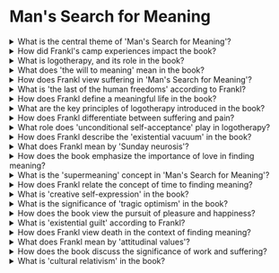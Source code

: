 

# Man's Search for Meaning

<details>
<summary>What is the central theme of 'Man's Search for Meaning'?</summary>

- Finding meaning in life, even in suffering.

- Surviving and coping in extreme conditions.

- Discovering hope and resilience during adversity.

</details>

<details>
<summary>How did Frankl's camp experiences impact the book?</summary>

- Provided firsthand insight into suffering and resilience.

- Formed the basis for logotherapy.

- Inspired exploration of human search for meaning.

</details>

<details>
<summary>What is logotherapy, and its role in the book?</summary>

- A therapy focused on finding life's meaning.

- Introduced as a coping method and source of purpose.

- Developed based on Frankl's camp experiences.

</details>

<details>
<summary>What does 'the will to meaning' mean in the book?</summary>

- The innate drive to seek life's purpose.

- Central concept in logotherapy.

- As vital as the will to survive.

</details>

<details>
<summary>How does Frankl view suffering in 'Man's Search for Meaning'?</summary>

- Suffering can have meaning and lead to growth.

- Reveals inner strength and resilience.

- Individuals can choose their response to suffering.

</details>

<details>
<summary>What is 'the last of the human freedoms' according to Frankl?</summary>

- The freedom to choose one's attitude.

- Maintaining dignity and finding meaning.

- Even in dire circumstances, individuals can control their response.

</details>

<details>
<summary>How does Frankl define a meaningful life in the book?</summary>

- A life filled with purpose and values.

- One that embraces suffering as a path to growth.

- Finding meaning in all aspects of life.

</details>

<details>
<summary>What are the key principles of logotherapy introduced in the book?</summary>

- Meaning in all circumstances, responsibility, and freedom of will.

- Purpose, self-discovery, and choosing one's response to suffering.

- The importance of hope, faith, and resilience.

</details>

<details>
<summary>How does Frankl differentiate between suffering and pain?</summary>

- Pain is inevitable, suffering is the response to pain.

- Suffering can be transformed into a human achievement.

- Pain is a physical sensation, while suffering is psychological.

</details>

<details>
<summary>What role does 'unconditional self-acceptance' play in logotherapy?</summary>

- It fosters self-worth and resilience.

- Allows individuals to find meaning despite imperfections.

- Helps in facing life's challenges with strength.

</details>

<details>
<summary>How does Frankl describe the 'existential vacuum' in the book?</summary>

- A sense of emptiness and meaninglessness.

- Result of modern society's focus on materialism.

- An obstacle to finding life's purpose.

</details>

<details>
<summary>What does Frankl mean by 'Sunday neurosis'?</summary>

- The emptiness and boredom people feel on weekends.

- Result of a lack of purpose and meaning in life.

- A symptom of the existential vacuum.

</details>

<details>
<summary>How does the book emphasize the importance of love in finding meaning?</summary>

- Love is a fundamental source of meaning and connection.

- It can give purpose even in suffering.

- Love for others and humanity is a key aspect of logotherapy.

</details>

<details>
<summary>What is the 'supermeaning' concept in 'Man's Search for Meaning'?</summary>

- An overarching meaning that transcends individual life.

- Can be found in contributing to society or future generations.

- Provides a deeper sense of purpose.

</details>

<details>
<summary>How does Frankl relate the concept of time to finding meaning?</summary>

- The present moment is where meaning is discovered.

- The past can shape one's values, and the future provides goals.

- Living fully in the now is essential for a meaningful life.

</details>

<details>
<summary>What is 'creative self-expression' in the book?</summary>

- Fulfilling one's unique potential and purpose.

- An avenue for finding meaning and contributing to the world.

- A key aspect of self-actualization.

</details>

<details>
<summary>What is the significance of 'tragic optimism' in the book?</summary>

- The ability to find hope and meaning in the face of tragedy.

- An essential quality for resilience and survival.

- A fundamental aspect of logotherapy.

</details>

<details>
<summary>How does the book view the pursuit of pleasure and happiness?</summary>

- Pleasure is fleeting; meaning is lasting.

- Happiness is a byproduct of living a meaningful life.

- A meaningful life may involve sacrifices and discomfort.

</details>

<details>
<summary>What is 'existential guilt' according to Frankl?</summary>

- Guilt resulting from not fulfilling one's potential.

- An indication of missing one's true purpose in life.

- Can be transformed into a motivation for change.

</details>

<details>
<summary>How does Frankl view death in the context of finding meaning?</summary>

- Death is an integral part of life and lends urgency to finding meaning.

- Facing mortality can lead to a deeper appreciation of life's value.

- Death does not diminish the search for meaning.

</details>

<details>
<summary>What does Frankl mean by 'attitudinal values'?</summary>

- Values that individuals can choose to adopt and live by.

- Shape one's attitude and perspective on life.

- An essential aspect of logotherapy.

</details>

<details>
<summary>How does the book discuss the significance of work and suffering?</summary>

- Work and suffering can provide a sense of purpose and meaning.

- Even in the harshest conditions, individuals can find value in their work.

- A productive and meaningful life often involves effort and challenges.

</details>

<details>
<summary>What is 'cultural relativism' in the book?</summary>

- The idea that meaning can vary among different cultures and individuals.

- Acknowledges that each person's search for meaning is unique.

- Respects diverse perspectives on what constitutes a meaningful life.

</details>

